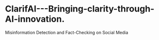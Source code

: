 # ClarifAI---Bringing-clarity-through-AI-innovation.
Misinformation Detection and Fact-Checking on Social Media
